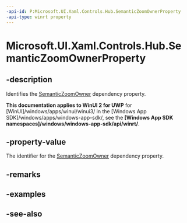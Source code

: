 ```yaml
---
-api-id: P:Microsoft.UI.Xaml.Controls.Hub.SemanticZoomOwnerProperty
-api-type: winrt property
---
```


<!-- Property syntax
public Windows.UI.Xaml.DependencyProperty SemanticZoomOwnerProperty { get; }
-->

# Microsoft.UI.Xaml.Controls.Hub.SemanticZoomOwnerProperty

## -description
Identifies the [SemanticZoomOwner](hub_semanticzoomowner.md) dependency property.

**This documentation applies to WinUI 2 for UWP** for [WinUI]/windows/apps/winui/winui3/ in the [Windows App SDK]/windows/apps/windows-app-sdk/, see the **[Windows App SDK namespaces]/windows/windows-app-sdk/api/winrt/**.

## -property-value
The identifier for the [SemanticZoomOwner](hub_semanticzoomowner.md) dependency property.

## -remarks

## -examples

## -see-also
